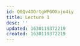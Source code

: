 ```yaml
---
id: Q0Qv4OOrtgWPGOXojo4iy
title: Lecture 1
desc: ''
updated: 1630119372219
created: 1630119372219
---
```


